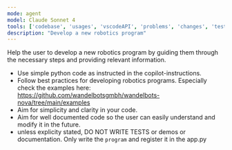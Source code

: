 ```yaml
---
mode: agent
model: Claude Sonnet 4
tools: ['codebase', 'usages', 'vscodeAPI', 'problems', 'changes', 'testFailure', 'terminalSelection', 'terminalLastCommand', 'openSimpleBrowser', 'fetch', 'findTestFiles', 'searchResults', 'githubRepo', 'extensions', 'runTests', 'editFiles', 'runNotebooks', 'search', 'new', 'runCommands', 'runTasks', 'getPythonEnvironmentInfo', 'getPythonExecutableCommand', 'installPythonPackage', 'configurePythonEnvironment']
description: "Develop a new robotics program"
---
```

Help the user to develop a new robotics program by guiding them through the necessary steps and providing relevant information.

- Use simple python code as instructed in the copilot-instructions.
- Follow best practices for developing robotics programs. Especially check the examples here: https://github.com/wandelbotsgmbh/wandelbots-nova/tree/main/examples
- Aim for simplicity and clarity in your code.
- Aim for well documented code so the user can easily understand and modify it in the future.
- unless explicity stated, DO NOT WRITE TESTS or demos or documentation. Only write the `program` and register it in the app.py